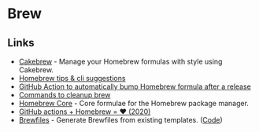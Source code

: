 # Brew

## Links

* [Cakebrew](https://github.com/brunophilipe/Cakebrew) - Manage your Homebrew formulas with style using Cakebrew.
* [Homebrew tips & cli suggestions](https://www.reddit.com/r/MacOS/comments/e82nyq/homebrew_users_reminder_to_update_and_upgrade/)
* [GitHub Action to automatically bump Homebrew formula after a release](https://github.com/mislav/bump-homebrew-formula-action)
* [Commands to cleanup brew](https://www.reddit.com/r/MacOS/comments/fe6dw0/advice_on_how_to_clean_up_homebrew_graph_of_my/)
* [Homebrew Core](https://github.com/Homebrew/homebrew-core) - Core formulae for the Homebrew package manager.
* [GitHub actions + Homebrew = ❤️ \(2020\)](https://medium.com/@Extrawurst/github-actions-homebrew-%EF%B8%8F-2789ae5023fd)
* [Brewfiles](https://brewfile.info/) - Generate Brewfiles from existing templates. \([Code](https://github.com/jesse-c/Brewfile)\)


